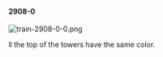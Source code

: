 #### 2908-0
![train-2908-0-0.png](https://github.com/lil-lab/nlvr/raw/master/nlvr/train/images/70/train-2908-0-0.png "train-2908-0-0.png")

ll the top of the towers have the same color.